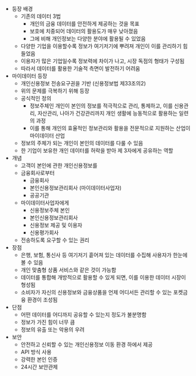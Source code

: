 - 등장 배경
	- 기존의 데이터 3법
		- 개인의 금융 데이터를 안전하게 제공하는 것을 목표
		- 보호에 치중되어 데이터의 활용도가 매우 낮아졌음
		- 그에 비해 개인정보는 다양한 분야에 활용될 수 있었음
	- 다양한 기업을 이용할수록 정보가 여기저기에 뿌려져 개인이 이를 관리하기 힘들었음
	- 이용자가 많은 기업일수록 정보력에 차이가 나고, 시장 독점의 형태가 구성됨
	- 따라서 데이터를 활용한 기술적 측면이 발전하기 어려움
- 마이데이터 등장
	- 개인신용정보 전송요구권을 기반 (신용정보법 제33조의2)
	- 위의 문제를 극복하기 위해 등장
	- 공식적인 정의
		- 정보주체인 개인이 본인의 정보를 적극적으로 관리, 통제하고, 이를 신용관리, 자산관리, 나아가 건강관리까지 개인 생활에 능동적으로 활용하는 일련의 과정
		- 이를 통해 개인의 효율적인 정보관리와 활용을 전문적으로 지원하는 산업이 마이데이터 산업
	- 정보의 주체가 되는 개인이 본인의 데이터를 다룰 수 있음
	- 한 기업이 보유한 개인 데이터를 허락을 받아 제 3자에게 공유하는 역할
- 개념
	- 고객이 본인에 관한 개인신용정보를
	- 금융회사로부터
		- 금융회사
		- 본인신용정보관리회사 (마이데이터사업자)
		- 공공기관
	- 마이데이터사업자에게
		- 신용정보주체 본인
		- 본인신용정보관리회사
		- 신용정보 제공 및 이용자
		- 신용평가회사
	- 전송하도록 요구할 수 있는 권리
- 장점
	- 은행, 보험, 통신사 등 여기저기 흩어져 있는 데이터를 수집해 사용자가 한눈에 볼 수 있음
	- 개인 맞춤형 상품 서비스와 같은 것이 가능함
	- 데이터를 통합해 개방적으로 활용할 수 있게 되면, 이를 이용한 데이터 시장이 형성됨
	- 소비자가 자신의 신용정보와 금융상품을 언제 어디서든 관리할 수 있는 포켓금융 환경이 조성됨
- 단점
	- 어떤 데이터를 어디까지 공유할 수 있는지 정도가 불분명함
	- 정보가 가진 힘이 너무 큼
	- 정보의 유출 또는 악용의 우려
- 보안
	- 안전하고 신뢰할 수 있는 개인신용정보 이동 환경 하에서 제공
	- API 방식 사용
	- 강력한 본인 인증
	- 24시간 보안관제